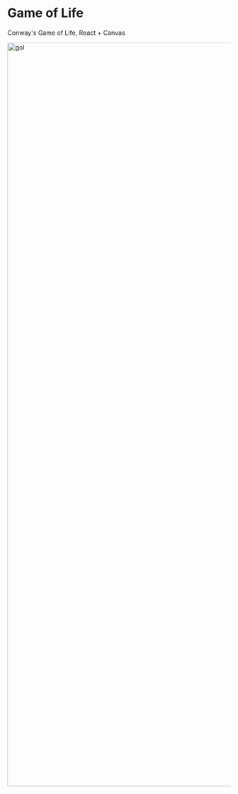 # Game of Life
Conway's Game of Life, React + Canvas

<img width="1677" alt="gol" src="https://user-images.githubusercontent.com/15896597/51284193-4c816e00-19b0-11e9-82c4-76f3329b6969.png">

